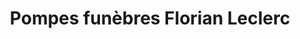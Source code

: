 ---
title: "Pompes funèbres Florian Leclerc"
url: /gardanne/pompes-funebres-florian-leclerc/
shop: directeurs de funérailles
---